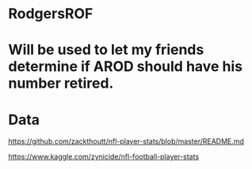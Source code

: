 # RodgersROF
# Will be used to let my friends determine if AROD should have his number retired.

# Data
https://github.com/zackthoutt/nfl-player-stats/blob/master/README.md

https://www.kaggle.com/zynicide/nfl-football-player-stats